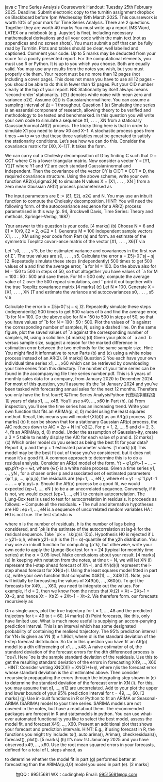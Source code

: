 java c
Time Series Analysis
Coursework
Handout: Tuesday 25th February 2025.
Deadline: Submit electronic copy to the turnitin assignment dropbox on Blackboard before 1pm Wednesday 19th March 2025.
This coursework is worth 10% of your mark for Time Series Analysis.
There are 2 questions. Together they are worth 40 marks
You must write up a report (MS Word, LATEX or a notebook (e.g. Jupyter) is fine), including necessary mathematical derivations and all your code within the main text (not as appendices and no screen shots). You must submit a pdf that can be fully read by Turnitin.
Plots and tables should be clear, well labelled and captioned. Comment your code. Up to 5 marks may be deducted from your score for a poorly presented report.
For the computational elements, you must use R or Python. It is up to you which you choose. Both are equally valid.
You may use any results from the notes you wish, but you must properly cite them.
Your report must be no more than 12 pages (not including a cover page). This does not mean you have to use all 12 pages - you should be able to do this in fewer than 12 pages.
Put your CID number clearly at the top of your report.
NB: Stationarity by itself always means ‘second-order’ stationarity. {∈t} denotes white noise with mean zero and variance σ2∈. Assume {∈t} is Gaussian/normal here. You can assume a sampling interval of ∆t = 1 throughout.
Question 1
(a) Simulating time series is an essential component of research, allowing theory to be verified and methodology to be tested and benchmarked. In this question you will write your own code to simulate a sequence X1, . . . , XN from a stationary Gaussian/normal AR(2) process.
The tricky thing here is that in order to simulate X1 you need to know X0 and X−1. A stochastic process goes from times −∞ to ∞ so that these three variables must be generated to satisfy the stationarity conditions. Let’s see how we can do this. Consider the covariance matrix for [X0, X−1]T. It takes the form.

We can carry out a Cholesky decomposition of D by finding C such that D = CCT where C is a lower triangular matrix.
Now consider a vector Y = [Y1, Y2]T where Y1 and Y2 are each standard Gaussian/normal and independent. Then the covariance of the vector CY is CICT = CCT = D, the required covariance structure.
Using the above scheme, write your own function AR2(xi,sigma2,N) to simulate N values X = [X1, . . . , XN ] from a zero mean Gaussian AR(2) process parameterised as

The input parameters are ξ := (ξ1, ξ2), σ2∈ and N. You may use an inbuilt function to compute the Cholesky decomposition.
HINT: You will need the following form. of the autocovariance sequence for a AR(2) process parametrised in this way (p. 94, Brockwell  Davis, Time Series: Theory and methods, Springer-Verlag, 1987)

Your answer to this question is your code.
[4 marks]
(b) Choose N = 6 and ξ1 = 10/9, ξ2 = 2, σ∈2 = 1. Generate M = 100 independent sample vectors X1, . . . , XM using your code from Part (a) and form. an estimate of the symmetric Toeplitz covari-ance matrix of the vector [X1, . . . , X6]T via

Let ˆs0, . . . , sˆ5, be the estimated variance and covariances in the first row of Σˆ. The true values are s0, . . . , s5. Calculate the error a = Σ5j=0(ˆsj − sj )2.
Repeatedly simulate these steps (independently) 500 times to get 500 values of a and find the average error, ¯a for M = 100.
Do the above also for M = 150 to 500 in steps of 50, so that altogether you have values of ¯a for M = 100 : 50 : 500 and save these.
For M = 500 only, compute the average value of Σ over the 500 repeat simulations, and ˆ print it out together with the true Toeplitz covariance matrix
[4 marks]
(c) Let N = 100. Generate X = [X1, . . . , XN ]T and estimate the variance and autocovariances s0, . . . , s5 via

Calculate the error b = Σ5j=0(ˆsj − sj )2.
Repeatedly simulate these steps (independently) 500 times to get 500 values of b and find the average error, ¯b for N = 100.
Do the above also for N = 150 to 500 in steps of 50, so that you have values of ¯b for N = 100 : 50 : 500.
Plot the values of ¯b against the corresponding number of samples, N, using a dashed line.
On the same figure, plot the saved values of ¯a against the corresponding number of samples, M, using a solid line.
[4 marks]
(d) Given your plots of ¯a and ¯b versus sample size, suggest a reason for the marked difference in estimation error between the two methods for the same sample size. Hint: You might find it informative to rerun Parts (b) and (c) using a white noise process instead of an AR(2).
[4 marks]
Question 2
You each have your own individual time series x1, ..., x60 which can be retrieved by downloading your time series from this directory. The number of your time series can be found in the accompanying file time series number.pdf.
This is 5 years of monthly sales data for a company, from January 2020 to December 2024. For most of this question, you’ll assume it’s the 1st January 2024 and you’ve been tasked with forecasting annual sales for the next 12 months. Therefore you only have the first four代 写Time Series AnalysisPython
代做程序编程语言 years of data x1, ..., x48. You’ll use x49, ..., x60 in Part (h).
(a) From inspection, you’ll see the time series has an increasing trend. Write your own function that fits an ARIMA(p, d, 0) model using the least squares method. Recall, this means you will model {Xt(d)} as an AR(p) process.
[3 marks]
(b) It can be shown that for a stationary Gaussian AR(p) process, the AIC reduces down to
AIC = 2p + N ln(ˆσ2∈).
For p = 1, 2, ..., 5 and d = 2, 3, 4, fit an ARIMA(p, d, 0) model. Under the assumption of Gaussian-ity, create a 3 × 5 table to neatly display the AIC for each value of p and d.
[2 marks]
(c) Which order model do you select as being the best fit for your data? Report d, p and the p + 1 estimated parameter values.
[1 mark]
(d) This model may be the best fit out of those you’ve considered, but it does not mean it’s a good fit. A common approach to determine this is to do a residual analysis.
Consider an AR(p) model of the form. Yt − φ1,pYt−1 − ... − φp,pYt−p = ∈t, where {∈t} is a white noise process. Given a time series y1, ..., yN , for a chosen order p and associated set of estimated parameters {φˆ1,p, ..., φˆp,p}, the residuals are {ep+1, ..., eN }, where
et = yt − φˆ1,pyt−1 − ... − φˆp,pyt−p.
Should the AR(p) process be a good fit, we would expected {ep+1, ..., eN } to be a an uncorrelated sequence. Conversely, if it is not, we would expect {ep+1, ..., eN } to contain autocorrelation. The Ljung-Box test is used to test for autocorrelation in residuals. It proceeds as follows:
• Compute all the residuals.
• The null and alternative hypotheses are
H0 : ep+1, ..., eN is a sequence of uncorrelated random variables
HA : H0 is not true.
The test statistic is

where n is the number of residuals, h is the number of lags being considered, and ˆρk is the estimate of the autocorrelation at lag-k for the residual sequence. Take ˆρk = ˆsk(p)/sˆ(0p). Hypothesis H0 is rejected if L > χ21−α,h, where χ21−α,h is the (1 − α)-quantile of the χ2h distribution.
You may use an inbuilt function for computing {ρˆk}, but otherwise, write your own code to apply the Ljunge-Box test for h = 24 (typical for monthly time series) at the α = 0.05 level. Make conclusions about your result.
[4 marks]
(e) In keeping with notation from the notes, at time t = N, we will let XN (l) represent the l-step ahead forecast of XN+l, and XN(d)(l) represent the l-step ahead forecast for XN(d+)l. Using the least squares model fitted in part (c), write your own function that computes X48(1), ..., X48(12). Note, you will initially be forecasting the values of X49(d), ..., X60(d). To get the forecasts for X49, ..., X60, you need to integrate out the values.
For example, if d = 2, then we know from the notes that Xt(2) = Xt − 2Xt−1 + Xt−2, and hence Xt = Xt(2) + 2Xt−1 − Xt−2. We therefore form. our forecasts recursively as

On a single axes, plot the true trajectory for t = 1, ..., 48 and the predicted trajectory for t = 49 to t = 60.
[4 marks]
(f) Point forecasts, like this, only have limited use. What is much more useful is supplying an accom-panying prediction interval. This is an interval which has some designated probability of containing the realised trajectory. The 95% prediction interval for YN+lis given as YN (l) ± 1.96σl, where σl is the standard deviation of the l-step forecast distribution.
So far in this question you have fit an AR(p) model to a dth differencing of x1, ..., x48. A naive estimator of σl, the standard deviation of the forecast errors for the dth differenced process is ˆσe√l. Here ˆσe is the sample standard deviation of the residuals. Use this to get the resulting standard deviation of the errors in forecasting X49, ..., X60 .
HINT: Consider writing XN(2)(l) = XN(2)+l+ηl, where ηlis the forecast error whose standard deviation is the σl estimated above. Then consider recursively propagating the errors through the integrating step shown in (e) to determine the standard deviation of the forecast error in XN (l). For this, you may assume that η1, ..., η12 are uncorrelated.
Add to your plot the upper and lower bounds of your 95% prediction interval for t = 49, ..., 60.
[3 marks]
(g) Use in-built functions in R or Python to fit an ARIMA or Seasonal-ARIMA (SARIMA) model to your time series. SARIMA models are not covered in the notes, but have a read about them. The recommended packages are forecast in R and statsmodels in python. You can use what-ever automated functionality you like to select the best model, assess the model fit, and forecast X49, ..., X60. Present an additional plot that shows your forecast and prediction intervals. HINT: E.g., if using forecast in R, the functions you might try include: ts(), auto.arima(), Arima(), checkresiduals(), forecast(), plot().
[5 marks]
(h) It’s now 1st Janunary 2025 and you have observed x49, ..., x60. Use the root mean squared errors in your forecasts, defined for a total of L steps ahead, as

to determine whether the model fit in part (g) performed better at forecasting than the ARIMA(p,d,0) model you used in part (e). [2 marks]



         
加QQ：99515681  WX：codinghelp  Email: 99515681@qq.com

